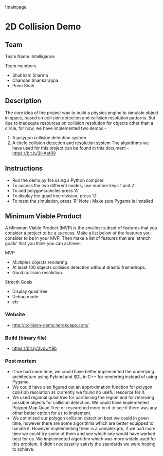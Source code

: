 \mainpage

# 2D Collision Demo

## Team

Team Name: Intelligance

Team members
- Shubham Sharma
- Chandan Shankarappa
- Prem Shah


## Description
The core idea of the project was to build a physics engine to simulate object in space, based on collision detection and collision resolution patterns. But due to inadequte resources on collision resolution for objects other than a circle, for now, we have implemented two demos -
1) A polygon collision detection system
2) A circle collision detection and resolution system
The algorithms we have used for this project can be found in this document - https://bit.ly/2HAetR9

## Instructions
- Run the demo.py file using a Python compiler
- To access the two different modes, use number keys 1 and 2
- To add polygons/circles press 'A'
- To display the quad tree division, press 'D'
- To reset the simulation, press 'R'
Note : Make sure Pygame is installed

## Minimum Viable Product

A Minimum Viable Product (MVP) is the smallest subset of features that you consider a project to be a success. Make a list below of the features you consider to be in your MVP. Then make a list of features that are 'stretch goals' that you think you can achieve.

MVP
- Multiples objects rendering.
- At least 100 objects collision detection without drastic framedrops.
- Good collision resolution.

Strecth Goals
- Display quad tree
- Debug mode
- etc

### Website
- http://collision-demo.herokuapp.com/

### Build (binary file)
- https://bit.ly/2vpUY9b

### Post mortem
- If we had more time, we could have better implemented the underlying architecture using Pybind and SDL in C++ for rendering instead of using Pygame.
- We could have also figured out an approximation function for polygon collision resolution as currently we found no useful resource for it.
- We used regional quad tree for paritioning the region and for retreiving possible objects for collision detection. We could have implemented PolygonMap Quad Tree or researched more on it to see if there was any other better option for us to implement.
- We optimized our polygon collision detection best we could in given time, however there are some algorithms which are better equipped to handle it. However 
implementing them is a complex job, if we had more time we could try some of them and see which one would have worked best for us. We implemented algorithm which was more widely used for this problem. It didn't necessarily satisfy the standards we were hoping to achieve.